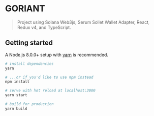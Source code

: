 # GORIANT

> Project using Solana Web3js, Serum Sollet Wallet Adapter, React, Redux v4, and TypeScript.

## Getting started

A Node.js 8.0.0+ setup with [yarn](https://yarnpkg.com/) is recommended.

```bash
# install dependencies
yarn

# ...or if you'd like to use npm instead
npm install

# serve with hot reload at localhost:3000
yarn start

# build for production
yarn build
```
